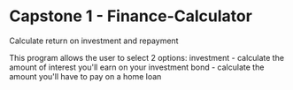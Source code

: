 # Capstone 1 - Finance-Calculator
Calculate return on investment and repayment

This program allows the user to select 2 options:
investment - calculate the amount of interest you'll earn on your investment
bond - calculate the amount you'll have to pay on a home loan
